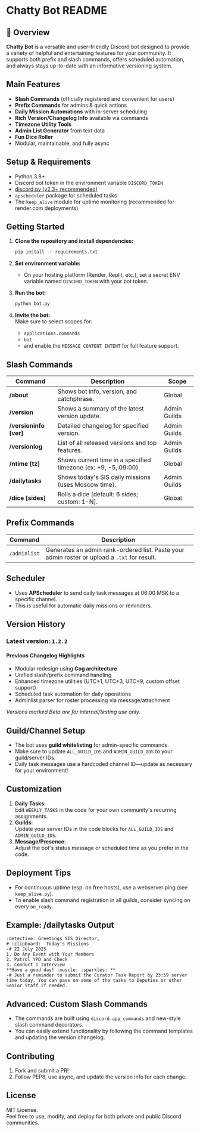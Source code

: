 # Chatty Bot README

## 🦉 Overview

**Chatty Bot** is a versatile and user-friendly Discord bot designed to provide a variety of helpful and entertaining features for your community. It supports both prefix and slash commands, offers scheduled automation, and always stays up-to-date with an informative versioning system.

## Main Features

- **Slash Commands** (officially registered and convenient for users)
- **Prefix Commands** for admins & quick actions
- **Daily Mission Automations** with in-server scheduling
- **Rich Version/Changelog Info** available via commands
- **Timezone Utility Tools**
- **Admin List Generator** from text data
- **Fun Dice Roller**
- Modular, maintainable, and fully async

## Setup & Requirements

- Python 3.8+
- Discord bot token in the environment variable `DISCORD_TOKEN`
- [discord.py (v2.3+ recommended)](https://discordpy.readthedocs.io/)
- `apscheduler` package for scheduled tasks
- The `keep_alive` module for uptime monitoring (recommended for render.com deployments)

## Getting Started

1. **Clone the repository and install dependencies:**

    ```bash
    pip install -r requirements.txt
    ```

2. **Set environment variable:**

    - On your hosting platform (Render, Replit, etc.), set a secret ENV variable named `DISCORD_TOKEN` with your bot token.

3. **Run the bot:**

    ```bash
    python bot.py
    ```

4. **Invite the bot:**  
    Make sure to select scopes for:
    - `applications.commands`
    - `bot`
    - and enable the `MESSAGE CONTENT INTENT` for full feature support.

## Slash Commands

| Command                 | Description                                                       | Scope             |
|-------------------------|-------------------------------------------------------------------|-------------------|
| **/about**              | Shows bot info, version, and catchphrase.                         | Global            |
| **/version**            | Shows a summary of the latest version update.                     | Admin Guilds      |
| **/versioninfo [ver]**  | Detailed changelog for specified version.                         | Admin Guilds      |
| **/versionlog**         | List of all released versions and top features.                   | Admin Guilds      |
| **/ntime [tz]**         | Shows current time in a specified timezone (ex: +9, -5, 09:00).   | Global            |
| **/dailytasks**         | Shows today's SIS daily missions (uses Moscow time).              | Admin Guilds      |
| **/dice [sides]**       | Rolls a dice [default: 6 sides; custom: 1-N].                     | Global            |

## Prefix Commands

| Command                 | Description                                                                                   |
|-------------------------|-----------------------------------------------------------------------------------------------|
| `/adminlist`            | Generates an admin rank-ordered list. Paste your admin roster or upload a `.txt` for result.  |

## Scheduler

- Uses **APScheduler** to send daily task messages at 06:00 MSK to a specific channel.  
- This is useful for automatic daily missions or reminders.

## Version History

### Latest version: `1.2.2`

#### Previous Changelog Highlights

- Modular redesign using **Cog architecture**
- Unified slash/prefix command handling
- Enhanced timezone utilities (UTC+1, UTC+3, UTC+9, custom offset support)
- Scheduled task automation for daily operations
- Adminlist parser for roster processing via message/attachment

*Versions marked Beta are for internal/testing use only.*

## Guild/Channel Setup

- The bot uses **guild whitelisting** for admin-specific commands.  
- Make sure to update `ALL_GUILD_IDS` and `ADMIN_GUILD_IDS` to your guild/server IDs.
- Daily task messages use a hardcoded channel ID—update as necessary for your environment!

## Customization

1. **Daily Tasks**:  
   Edit `WEEKLY_TASKS` in the code for your own community's recurring assignments.
2. **Guilds**:  
   Update your server IDs in the code blocks for `ALL_GUILD_IDS` and `ADMIN_GUILD_IDS`.
3. **Message/Presence**:  
   Adjust the bot's status message or scheduled time as you prefer in the code.

## Deployment Tips

- For continuous uptime (esp. on free hosts), use a webserver ping (see `keep_alive.py`).
- To enable slash command registration in all guilds, consider syncing on every `on_ready`.

## Example: /dailytasks Output

```
:detective: Greetings SIS Director, 
# :clipboard:  Today's Missions
-# 22 July 2025
1. Do Any Event with Your Members
2. Patrol YPD and Check
3. Conduct 1 Interview
**Have a good day! :muscle: :sparkles: **
-# Just a reminder to submit the Curator Task Report by 23:59 server time today. You can pass on some of the tasks to Deputies or other Senior Staff if needed.
```

## Advanced: Custom Slash Commands

- The commands are built using `discord.app_commands` and new-style slash command decorators.
- You can easily extend functionality by following the command templates and updating the version changelog.

## Contributing

1. Fork and submit a PR!
2. Follow PEP8, use async, and update the version info for each change.

## License

MIT License.  
Feel free to use, modify, and deploy for both private and public Discord communities.